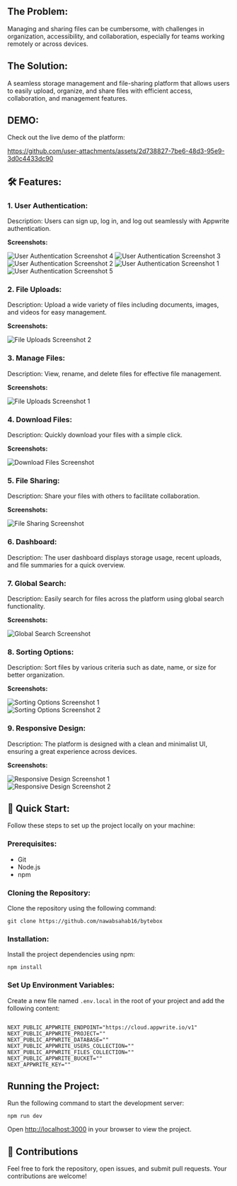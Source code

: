 <h2>The Problem:</h2>
<p>Managing and sharing files can be cumbersome, with challenges in organization, accessibility, and collaboration, especially for teams working remotely or across devices.</p>

<h2>The Solution:</h2>
<p>A seamless storage management and file-sharing platform that allows users to easily upload, organize, and share files with efficient access, collaboration, and management features.</p>

<h2>DEMO:</h2>
<p>Check out the live demo of the platform:
</p>


https://github.com/user-attachments/assets/2d738827-7be6-48d3-95e9-3d0c4433dc90



<h2>🛠️ <strong>Features:</strong></h2>

<div>
    <h3>1. User Authentication:</h3>
    <p>Description: Users can sign up, log in, and log out seamlessly with Appwrite authentication.</p>
    <p><strong>Screenshots:</strong></p>
     <img src="https://github.com/user-attachments/assets/48ab7d13-37ee-4624-995c-90064376358e" alt="User Authentication Screenshot 4">
       <img src="https://github.com/user-attachments/assets/be034259-4b7e-4b6f-9ea2-38a32b0f2821" alt="User Authentication Screenshot 3">
    <img src="https://github.com/user-attachments/assets/2961219a-2711-4e91-83b0-9dfcae8a34fc" alt="User Authentication Screenshot 2">
    <img src="https://github.com/user-attachments/assets/4d67c809-a65b-4174-8eb6-8e9e0c2e2723" alt="User Authentication Screenshot 1">
    <img src="https://github.com/user-attachments/assets/73da32a8-079d-4334-ab51-c06c070d0515" alt="User Authentication Screenshot 5">
</div>

<div>
    <h3>2. File Uploads:</h3>
    <p>Description: Upload a wide variety of files including documents, images, and videos for easy management.</p>
    <p><strong>Screenshots:</strong></p>
    <div>
        <img src="https://github.com/user-attachments/assets/0b3cacc0-02d2-44d4-9216-5cf48153ce8c" alt="File Uploads Screenshot 2">
    </div>
</div>

<div>
    <h3>3. Manage Files:</h3>
    <p>Description: View, rename, and delete files for effective file management.</p>
    <p><strong>Screenshots:</strong></p>
    <div>
        <img src="https://github.com/user-attachments/assets/8e7fbdda-8f8d-4134-8014-1feadf33a374" alt="File Uploads Screenshot 1">
    </div>
</div>

<div>
    <h3>4. Download Files:</h3>
    <p>Description: Quickly download your files with a simple click.</p>
    <p><strong>Screenshots:</strong></p>
    <div>
        <img src="https://github.com/user-attachments/assets/119c3f7e-fd77-4264-b347-f8021e31a879" alt="Download Files Screenshot">
    </div>
</div>

<div>
    <h3>5. File Sharing:</h3>
    <p>Description: Share your files with others to facilitate collaboration.</p>
    <p><strong>Screenshots:</strong></p>
    <div>
        <img src="https://github.com/user-attachments/assets/e1861931-6164-4005-8a95-7dd552c7c2da" alt="File Sharing Screenshot">
    </div>
</div>

<div>
    <h3>6. Dashboard:</h3>
    <p>Description: The user dashboard displays storage usage, recent uploads, and file summaries for a quick overview.</p>
</div>

<div>
    <h3>7. Global Search:</h3>
    <p>Description: Easily search for files across the platform using global search functionality.</p>
    <p><strong>Screenshots:</strong></p>
    <div>
        <img src="https://github.com/user-attachments/assets/de366db0-af44-421a-a789-11ad23b1085f" alt="Global Search Screenshot">
    </div>
</div>

<div>
    <h3>8. Sorting Options:</h3>
    <p>Description: Sort files by various criteria such as date, name, or size for better organization.</p>
    <p><strong>Screenshots:</strong></p>
    <div>
        <img src="https://github.com/user-attachments/assets/e7724be3-d4f5-4b2b-9cb3-6b12a7b688d9" alt="Sorting Options Screenshot 1">
    </div>
    <div>
        <img src="https://github.com/user-attachments/assets/618e6fe4-2b51-4b6f-945d-6ce900f683f8" alt="Sorting Options Screenshot 2">
    </div>
</div>

<div>
    <h3>9. Responsive Design:</h3>
    <p>Description: The platform is designed with a clean and minimalist UI, ensuring a great experience across devices.</p>
    <p><strong>Screenshots:</strong></p>
    <div>
        <img src="https://github.com/user-attachments/assets/8e39993f-8bc1-421c-86b2-965508033798" alt="Responsive Design Screenshot 1">
    </div>
    <div>
        <img src="https://github.com/user-attachments/assets/71093aef-7e45-4797-8008-9e91dd3387c5" alt="Responsive Design Screenshot 2">
    </div>
</div>


<h2>🤸 Quick Start:</h2>
<p>Follow these steps to set up the project locally on your machine:</p>

<h3>Prerequisites:</h3>
<ul>
    <li>Git</li>
    <li>Node.js</li>
    <li>npm</li>
</ul>

<h3>Cloning the Repository:</h3>
<p>Clone the repository using the following command:</p>
<pre><code>git clone https://github.com/nawabsahab16/bytebox</code></pre>

<h3>Installation:</h3>
<p>Install the project dependencies using npm:</p>
<pre><code>npm install</code></pre>

<h3>Set Up Environment Variables:</h3>
<p>Create a new file named <code>.env.local</code> in the root of your project and add the following content:</p>
<pre><code>
NEXT_PUBLIC_APPWRITE_ENDPOINT="https://cloud.appwrite.io/v1"
NEXT_PUBLIC_APPWRITE_PROJECT=""
NEXT_PUBLIC_APPWRITE_DATABASE=""
NEXT_PUBLIC_APPWRITE_USERS_COLLECTION=""
NEXT_PUBLIC_APPWRITE_FILES_COLLECTION=""
NEXT_PUBLIC_APPWRITE_BUCKET=""
NEXT_APPWRITE_KEY=""
</code></pre>

<h2>Running the Project:</h2>
<p>Run the following command to start the development server:</p>
<pre><code>npm run dev</code></pre>
<p>Open <a href="http://localhost:3000" target="_blank">http://localhost:3000</a> in your browser to view the project.</p>

<h2>🔧 Contributions</h2>
<p>Feel free to fork the repository, open issues, and submit pull requests. Your contributions are welcome!</p>




